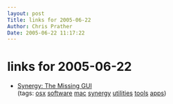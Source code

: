 ```yaml
---
layout: post
Title: links for 2005-06-22  
Author: Chris Prather
Date: 2005-06-22 11:17:22
---
```


# links for 2005-06-22
<ul class="delicious">
	<li>
		<div class="delicious-link"><a href="http://software.landryhetu.com/synergy/">Synergy: The Missing GUI</a></div>
		<div class="delicious-tags">(tags: <a href="http://del.icio.us/perigrin/osx">osx</a> <a href="http://del.icio.us/perigrin/software">software</a> <a href="http://del.icio.us/perigrin/mac">mac</a> <a href="http://del.icio.us/perigrin/synergy">synergy</a> <a href="http://del.icio.us/perigrin/utilities">utilities</a> <a href="http://del.icio.us/perigrin/tools">tools</a> <a href="http://del.icio.us/perigrin/apps">apps</a>)</div>
	</li>
</ul>

